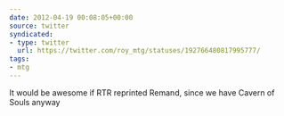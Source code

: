 ```yaml
---
date: 2012-04-19 00:08:05+00:00
source: twitter
syndicated:
- type: twitter
  url: https://twitter.com/roy_mtg/statuses/192766480817995777/
tags:
- mtg
---
```


It would be awesome if RTR reprinted Remand, since we have Cavern of Souls anyway